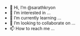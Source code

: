 - 👋 Hi, I’m @sarathkryon
- 👀 I’m interested in ...
- 🌱 I’m currently learning ...
- 💞️ I’m looking to collaborate on ...
- 📫 How to reach me ...

<!---
sarathkryon/sarathkryon is a ✨ special ✨ repository because its `README.md` (this file) appears on your GitHub profile.
You can click the Preview link to take a look at your changes.
--->
